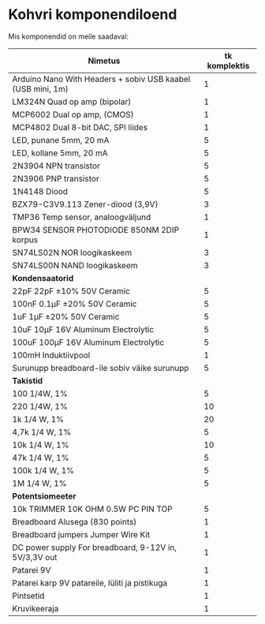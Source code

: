 # Kohvri komponendiloend

Mis komponendid on meile saadaval:

| Nimetus | tk komplektis |
|---------|---------------|
| Arduino Nano With Headers + sobiv USB kaabel (USB mini, 1m) | 1 |
| LM324N Quad op amp (bipolar) | 1 |
| MCP6002 Dual op amp, (CMOS) | 1 |
| MCP4802 Dual 8-bit DAC, SPI liides | 1 |
| LED, punane 5mm, 20 mA | 5 |
| LED, kollane 5mm, 20 mA | 5 |
| 2N3904 NPN transistor | 5 |
| 2N3906 PNP transistor | 5 |
| 1N4148 Diood | 5 |
| BZX79-C3V9.113 Zener-diood (3,9V) | 3 |
| TMP36 Temp sensor, analoogväljund | 1 |
| BPW34 SENSOR PHOTODIODE 850NM 2DIP korpus | 1 |
| SN74LS02N NOR loogikaskeem | 3 |
| SN74LS00N NAND loogikaskeem | 3 |
| **Kondensaatorid** | |
| 22pF 22pF ±10% 50V Ceramic | 5 |
| 100nF 0.1µF ±20% 50V Ceramic | 5 |
| 1uF 1µF ±20% 50V Ceramic | 5 |
| 10uF 10µF 16V Aluminum Electrolytic | 5 |
| 100uF 100µF 16V Aluminum Electrolytic | 5 |
| 100mH Induktiivpool | 1 |
| Surunupp breadboard-ile sobiv väike surunupp | 5 |
| **Takistid** | |
| 100 1/4W, 1% | 5 |
| 220 1/4W, 1% | 10 |
| 1k 1/4 W, 1% | 20 |
| 4,7k 1/4 W, 1% | 5 |
| 10k 1/4 W, 1% | 10 |
| 47k 1/4 W, 1% | 5 |
| 100k 1/4 W, 1% | 5 |
| 1M 1/4 W, 1% | 5 |
| **Potentsiomeeter** | |
| 10k TRIMMER 10K OHM 0.5W PC PIN TOP | 5 |
| Breadboard Alusega (830 points) | 1 |
| Breadboard jumpers Jumper Wire Kit | 1 |
| DC power supply For breadboard, 9-12V in, 5V/3,3V out | 1 |
| Patarei 9V | 1 |
| Patarei karp 9V patareile, lüliti ja pistikuga | 1 |
| Pintsetid | 1 |
| Kruvikeeraja | 1 |